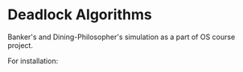 # Deadlock Algorithms
Banker's and Dining-Philosopher's simulation as a part of OS course project.


For installation: 
